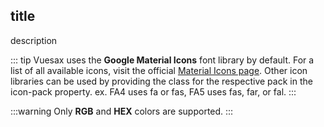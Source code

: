 <box>

## title

description

<vuecode md>
<template #demo>

</template>
<template #code>

```html

```

</template>
</vuecode>
</box>


::: tip
Vuesax uses the **Google Material Icons** font library by default. For a list of all available icons, visit the official [Material Icons page](https://material.io/icons/). Other icon libraries can be used by providing the class for the respective pack in the icon-pack property. ex. FA4 uses fa or fas, FA5 uses fas, far, or fal.
:::

:::warning
  Only **RGB** and **HEX** colors are supported.
:::

